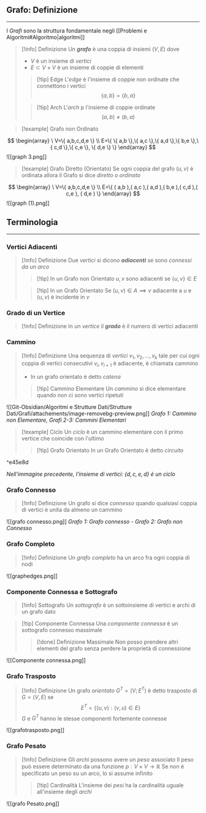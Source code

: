 ## Grafo: Definizione
---
I *Grafi* sono la struttura fondamentale negli [[Problemi e Algoritmi#Algoritmo|algoritmi]]
>[!info] Definizione
>Un ***grafo*** è una coppia di insiemi $(V,E)$ dove
>- $V$ è un insieme di *vertici*
>- $E \subset V \times V$ è un insieme di coppie di elementi
> 
>>[!tip] Edge
>>L'*edge* è l'insieme di coppie non ordinate che connettono i vertici
>>$$\{ a,b \}=\{ b,a \}$$
>
>>[!tip] Arch
>>L'*arch* p l'insieme di coppie ordinate
>>$$(a,b)\neq (b,a)$$

>[!example] Grafo non Ordinato

$$
\begin{array}
\ V=\{ a,b,c,d,e \} \\
E=\{ \{ a,b \},\{ a,c \},\{ a,d \},\{ b,e \},\{ c,d \},\{ c,e \}, \{ d,e \} \}
\end{array}
$$
![[graph 3.png]]
>[!example] Grafo Diretto (Orientato)
>Se ogni coppia del grafo $(u,v)$ è ordinata allora il Grafo si dice *diretto o ordinato*

$$
\begin{array}
\ V=\{ a,b,c,d,e \} \\
E=\{ ( a,b ),( a,c ),( a,d ),( b,e ),( c,d ),( c,e ), ( d,e ) \}
\end{array}
$$
![[graph (1).png]]
## Terminologia
---
### Vertici Adiacenti
>[!info] Definizione
>Due *vertici* si dicono ***adiacenti*** se sono *connessi da un arco*
>>[!tip] In un Grafo non Orientato
>>$u,v$ sono adiacenti se $\{ u,v \}\in E$
>
>>[!tip] In un Grafo Orientato
>>Se $(u,v)\in A \implies v$ adiacente a $u$ e $(u,v)$ è incidente in $v$
>>

### Grado di un Vertice
>[!info] Definizione
>In un *vertice* il ***grado*** è il numero di vertici adiacenti

### Cammino
>[!info] Definizione
>Una sequenza di *vertici* $v_{1},v_{2},\dots,v_{k}$ tale per cui ogni coppia di vertici consecutivi $v_{i},v_{i+1}$ è adiacente, è chiamata cammino
>- In un grafo orientato è detto *catena*
>>[!tip] Cammino Elementare
>>Un *cammino* si dice elementare quando non ci sono vertici ripetuti

 ![[Git-Obsidian/Algoritmi e Strutture Dati/Strutture Dati/Grafi/attachements/image-removebg-preview.png]]
*Grafo 1: Cammino non Elementare, Grafi 2-3: Cammini Elementari*

>[!example] Ciclo
>Un *ciclo* è un cammino elementare con il primo vertice che coincide con l'ultimo
>>[!tip] Grafo Orientato
>>In un Grafo Orientato è detto *circuito*

^e45e8d

*Nell'immagine precedente, l'insieme di vertici: $\{ d,c,e,d \}$ è un ciclo*

### Grafo Connesso
>[!info] Definizione
>Un grafo si dice *connesso* quando qualsiasi coppia di vertici è unita da almeno un cammino

![[grafo connesso.png]]
*Grafo 1: Grafo connesso - Grafo 2: Grafo non Connesso*

### Grafo Completo
>[!info] Definizione
>Un *grafo completo* ha un arco fra ogni coppia di nodi

![[graphedges.png]]

### Componente Connessa e Sottografo
>[!info] Sottografo
>Un *sottografo* è un sottoinsieme di vertici e archi di un grafo dato

>[!tip] Componente Connessa
>Una *componente connessa* è un sottografo connesso massimale
>>[!done] Definizione Massimale
>>Non posso prendere altri elementi del grafo senza perdere la proprietà di connessione

![[Componente connessa.png]]

### Grafo Trasposto
>[!info] Definizione
>Un grafo *orientato* $G^T=(V;E^T)$ è detto trasposto di $G=(V,E)$ se
>$$E^T=\{ (u,v):(v,u)\in E \}$$
>$G$ e $G^T$ hanno le stesse componenti fortemente connesse

![[grafotrasposto.png]]
### Grafo Pesato
>[!info] Definizione
>Gli *archi* possono avere un *peso* associato
>Il peso può essere determinato da una funzione  $p:V\times V \to\mathbb{R}$
>Se non è specificato un peso su un arco, lo si assume infinito
>>[!tip] Cardinalità 
>>L'insieme dei *pesi* ha la cardinalità uguale all'insieme degli *archi*

![[grafo Pesato.png]]
